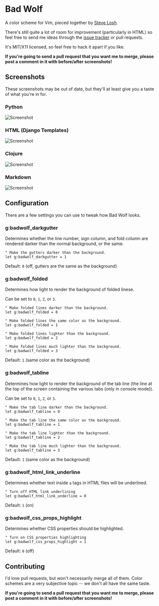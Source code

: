 Bad Wolf
========

A color scheme for Vim, pieced together by [Steve Losh](http://stevelosh.com/).

There's still quite a lot of room for improvement (particularly in HTML) so feel
free to send me ideas through the [issue tracker][] or pull requests.

It's MIT/X11 licensed, so feel free to hack it apart if you like.

**If you're going to send a pull request that you want me to merge, please post
a comment in it with before/after screenshots!**

[issue tracker]: http://github.com/sjl/badwolf/issues

Screenshots
-----------

These screenshots may be out of date, but they'll at least give you a taste of
what you're in for.

### Python

![Screenshot](http://i.imgur.com/fQGGC.png)

### HTML (Django Templates)

![Screenshot](http://i.imgur.com/LgLar.png)

### Clojure

![Screenshot](http://i.imgur.com/THHz7.png)

### Markdown

![Screenshot](http://i.imgur.com/J56VS.png)

Configuration
-------------

There are a few settings you can use to tweak how Bad Wolf looks.

### g:badwolf\_darkgutter

Determines whether the line number, sign column, and fold column are rendered
darker than the normal background, or the same.

    " Make the gutters darker than the background.
    let g:badwolf_darkgutter = 1

Default: `0` (off, gutters are the same as the background)

### g:badwolf\_folded

Determines how light to render the background of folded linese.

Can be set to `0`, `1`, `2`, or `3`.

    " Make folded lines darker than the background.
    let g:badwolf_folded = 0

    " Make folded lines the same color as the background.
    let g:badwolf_folded = 1

    " Make folded lines lighter than the background.
    let g:badwolf_folded = 2

    " Make folded lines much lighter than the background.
    let g:badwolf_folded = 3

Default: `1` (same color as the background)

### g:badwolf\_tabline

Determines how light to render the background of the tab line (the line at the
top of the screen containing the various tabs (only in console mode)).

Can be set to `0`, `1`, `2`, or `3`.

    " Make the tab line darker than the background.
    let g:badwolf_tabline = 0

    " Make the tab line the same color as the background.
    let g:badwolf_tabline = 1

    " Make the tab line lighter than the background.
    let g:badwolf_tabline = 2

    " Make the tab line much lighter than the background.
    let g:badwolf_tabline = 3

Default: `1` (same color as the background)

### g:badwolf\_html\_link\_underline

Determines whether text inside `a` tags in HTML files will be underlined.

    " Turn off HTML link underlining
    let g:badwolf_html_link_underline = 0

Default: `1` (on)

### g:badwolf\_css\_props\_highlight

Determines whether CSS properties should be highlighted.

    " Turn on CSS properties highlighting
    let g:badwolf_css_props_highlight = 1

Default: `0` (off)

Contributing
------------

I'd love pull requests, but won't necessarily merge all of them.  Color schemes
are a very subjective topic -- we don't all have the same taste.

**If you're going to send a pull request that you want me to merge, please post
a comment in it with before/after screenshots!**

